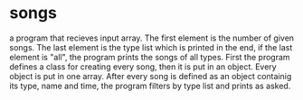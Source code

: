 # songs

a program that recieves input array. The first element is the number of given songs. The last element is the type list which is printed in the end, if the last element is "all", the program prints the songs of all types. First the program defines a class for creating every song, then it is put in an object. Every object is put in one array. After every song is defined as an object containig its type, name and time, the program filters by type list and prints as asked.